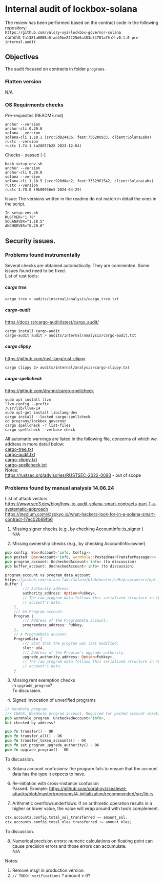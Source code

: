 # Internal audit of lockbox-solana
The review has been performed based on the contract code in the following repository:<br>
`https://github.com/valory-xyz/lockbox-governor-solana` <br>
commit: `7a1381a0885a0fad49be24225d6a483c54701a76` or `v0.1.0-pre-internal-audit`<br> 

## Objectives
The audit focused on contracts in folder `programs`.

### Flatten version
N/A

### OS Requirments checks
Pre-requisites (README.md)
```
anchor --version
anchor-cli 0.29.0
solana --version
solana-cli 1.18.1 (src:5d824a36; feat:756280933, client:SolanaLabs)
rustc --version
rustc 1.74.1 (a28077b28 2023-12-04)
```
Checks - passed [-]
```
bash setup-env.sh 
anchor --version
anchor-cli 0.29.0
solana --version
solana-cli 1.18.5 (src:928d8ac2; feat:3352961542, client:SolanaLabs)
rustc --version
rustc 1.78.0 (9b00956e5 2024-04-29)
```
Issue: The versions written in the readme do not match in detail the ones in the script.
```
In setup-env.sh
RUSTVER="1.78"
SOLANAVER="1.18.5"
ANCHORVER="0.29.0"
```

## Security issues.
### Problems found instrumentally
Several checks are obtained automatically. They are commented. Some issues found need to be fixed. <br>
List of rust tools:
##### cargo tree
```
cargo tree > audits/internal/analysis/cargo_tree.txt
```
##### cargo-audit
https://docs.rs/cargo-audit/latest/cargo_audit/
```
cargo install cargo-audit
cargo-audit audit > audits/internal/analysis/cargo-audit.txt
```
##### cargo clippy 
https://github.com/rust-lang/rust-clippy
```
cargo clippy 2> audits/internal/analysis/cargo-clippy.txt
```
##### cargo-spellcheck
https://github.com/drahnr/cargo-spellcheck
```
sudo apt install llvm
llvm-config --prefix 
/usr/lib/llvm-14
sudo apt-get install libclang-dev
cargo install --locked cargo-spellcheck
cd programs/lockbox_governor
cargo spellcheck -r list-files
cargo spellcheck --verbose check
```
All automatic warnings are listed in the following file, concerns of which we address in more detail below: <br>
[cargo-tree.txt](https://github.com/valory-xyz/lockbox-governor-solana/blob/main/lockbox/audits/internal/analysis/cargo-tree.txt) <br>
[cargo-audit.txt](https://github.com/valory-xyz/lockbox-governor-solana/blob/main/lockbox/audits/internal/analysis/cargo-audit.txt) <br>
[cargo-clippy.txt](https://github.com/valory-xyz/lockbox-governor-solana/blob/main/lockbox/audits/internal/analysis/cargo-clippy.txt) <br>
[cargo-spellcheck.txt](https://github.com/valory-xyz/lockbox-governor-solana/blob/main/lockbox/audits/internal/analysis/cargo-spellcheck.txt) <br>
Notes: <br>
https://rustsec.org/advisories/RUSTSEC-2022-0093 - out of scope

### Problems found by manual analysis 14.06.24
List of attack vectors <br>
https://www.sec3.dev/blog/how-to-audit-solana-smart-contracts-part-1-a-systematic-approach <br>
https://medium.com/@zokyo.io/what-hackers-look-for-in-a-solana-smart-contract-17ec02b69fb6 <br>
1. Missing signer checks (e.g., by checking AccountInfo::is_signer ) <br>
N/A

2. Missing ownership checks (e.g., by checking  AccountInfo::owner) <br>
```rust
pub config: Box<Account<'info, Config>>
pub posted: Box<Account<'info, wormhole::PostedVaa<TransferMessage>>>
pub program_account: UncheckedAccount<'info> (to discussion)
pub buffer_account: UncheckedAccount<'info> (to discussion)

program_account vs program_data_account
https://github.com/solana-labs/solana/blob/master/sdk/program/src/bpf_loader_upgradeable.rs#L29
Buffer {
        /// Authority address
        authority_address: Option<Pubkey>,
        // The raw program data follows this serialized structure in the
        // account's data.
    },
    /// An Program account.
    Program {
        /// Address of the ProgramData account.
        programdata_address: Pubkey,
    },
    // A ProgramData account.
    ProgramData {
        /// Slot that the program was last modified.
        slot: u64,
        /// Address of the Program's upgrade authority.
        upgrade_authority_address: Option<Pubkey>,
        // The raw program data follows this serialized structure in the
        // account's data.
    }
```
3. Missing rent exemption checks <br>
in `upgrade_program`? <br>
To discussion. <br>

4. Signed invocation of unverified programs <br>
```rust
// Wormhole program.
/// CHECK: Wormhole program account. Required for posted account check. Read-only.
pub wormhole_program: UncheckedAccount<'info>,
Not checked by address?

pub fn transfer() - OK
pub fn transfer_all() - OK
pub fn transfer_token_accounts() - OK
pub fn set_program_upgrade_authority() - OK
pub fn upgrade_program() - OK
```
To discussion. <br>

5. Solana account confusions: the program fails to ensure that the account data has the type it expects to have. <br>

6. Re-initiation with cross-instance confusion <br>
Passed. Example: https://github.com/coral-xyz/sealevel-attacks/blob/master/programs/4-initialization/recommended/src/lib.rs

7. Arithmetic overflow/underflows: If an arithmetic operation results in a higher or lower value, the value will wrap around with two’s complement. <br>
```rust
ctx.accounts.config.total_sol_transferred += amount_sol;
ctx.accounts.config.total_olas_transferred += amount_olas;
```
To discussion. <br>

8. Numerical precision errors: numeric calculations on floating point can cause precision errors and those errors can accumulate. <br>
N/A

Notes:
1. Remove msg! in production version.
2. `// TODO: verifications` ? amount > 0?
